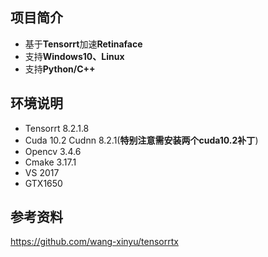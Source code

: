 ## 项目简介

- 基于**Tensorrt**加速**Retinaface**
- 支持**Windows10、Linux**
- 支持**Python/C++**

## 环境说明

- Tensorrt 8.2.1.8
- Cuda 10.2 Cudnn 8.2.1(**特别注意需安装两个cuda10.2补丁**)
- Opencv 3.4.6
- Cmake 3.17.1
- VS 2017
- GTX1650


## 参考资料

https://github.com/wang-xinyu/tensorrtx
